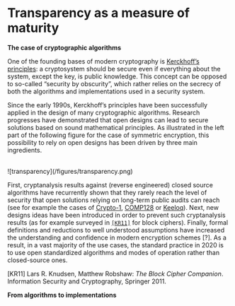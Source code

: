# Transparency as a measure of maturity

**The case of cryptographic algorithms**

One of the founding bases of modern cryptography is [Kerckhoff’s principles](https://en.wikipedia.org/wiki/Kerckhoffs_principle): 
a cryptosystem should be secure even if everything about the system, except the key, 
is public knowledge. This concept can be opposed to so-called “security by obscurity”, 
which rather relies on the secrecy of both the algorithms and implementations used
in a security system.

Since the early 1990s, Kerckhoff’s principles have been successfully
applied in the design of many cryptographic algorithms. Research progresses have demonstrated that 
open designs can lead to secure solutions based on sound mathematical principles. 
As illustrated in the left part of the following figure for the case of symmetric encryption, 
this possibility to rely on open designs has been driven by three main ingredients.

<br/>
![transparency](/figures/transparency.png)
<br/>

First, cryptanalysis results against (reverse engineered) closed source algorithms
have recurrently shown that they rarely reach the level of security that open 
solutions relying on long-term public audits can reach (see for example the cases of
[Crypto-1](https://en.wikipedia.org/wiki/Crypto-1), [COMP128](https://en.wikipedia.org/wiki/COMP128) 
or [Keeloq](https://en.wikipedia.org/wiki/KeeLoq)).
Next, new designs 
ideas have been introduced in order to prevent such cryptanalysis results (as for example
surveyed in [`[KR11]`](#KR11) for block ciphers). Finally, 
formal definitions and reductions to well understood assumptions have increased the 
understanding and confidence in modern encryption schemes [?]. As a result, in a vast 
majority of the use cases, the standard practice in 2020 is to use open standardized 
algorithms and modes of operation rather than closed-source ones. 

<a name="KR11">[KR11]</a> Lars R. Knudsen, Matthew Robshaw: _The Block Cipher Companion_. Information Security and Cryptography, Springer 2011.

**From algorithms to implementations**


